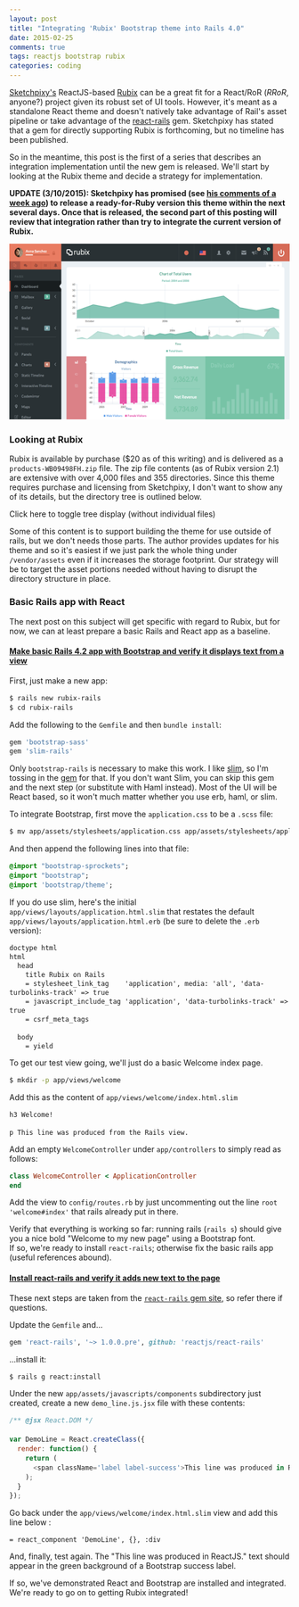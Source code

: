 ```yaml
---
layout: post
title: "Integrating 'Rubix' Bootstrap theme into Rails 4.0"
date: 2015-02-25
comments: true
tags: reactjs bootstrap rubix
categories: coding
---
```

[Sketchpixy's](https://github.com/sketchpixy) ReactJS-based [Rubix](https://wrapbootstrap.com/theme/rubix-reactjs-powered-admin-template-WB09498FH)
can be a great fit for a React/RoR (*RRoR*, anyone?) project given its robust set of UI tools.  However, it's meant as a standalone React theme and
doesn't natively take advantage of Rail's asset pipeline or take advantage of the [react-rails](https://github.com/reactjs/react-rails) gem.  Sketchpixy has
stated that a gem for directly supporting Rubix is forthcoming, but no timeline has been published.

So in the meantime, this post is the first of a series that describes an integration implementation until the new gem is released.  We'll start by
looking at the Rubix theme and decide a strategy for implementation.

**UPDATE (3/10/2015): Sketchpixy has promised (see
[his comments of a week ago](https://wrapbootstrap.com/theme/rubix-reactjs-powered-admin-template-WB09498FH/comments#C24276on))
to release a ready-for-Ruby version this theme within the next several days.  Once that is released,
the second part of this posting will review that integration rather than try to integrate the current version of Rubix.**

<img src='/images/WB09498FH.png'/>

<!--more-->

### Looking at Rubix
Rubix is available by purchase ($20 as of this writing) and is delivered as a `products-WB09498FH.zip` file.  The zip file contents
(as of Rubix version 2.1) are extensive with over 4,000 files and 355 directories.  Since this theme requires purchase and licensing from Sketchpixy,
I don't want to show any of its details, but the directory tree is outlined below.

<span onclick='toggle_visibility("dirtree")' class='togglevisibility'>
  Click here to toggle tree display (without individual files)
</span>
<pre id='dirtree' class='dirtree' style='display: none;'>
rubix-v2.2 (individual files not shown)
├── documentation
│   ├── Bootstrap
│   ├── Gulpfiles
│   └── Rubix
└── rubix
    ├── prebuild
    │   └── scaffold
    │       ├── jsx
    │       │   ├── common
    │       │   ├── react-styles
    │       │   │   └── src
    │       │   └── routes
    │       │       └── app
    │       └── sass
    │           ├── fonts
    │           ├── pages
    │           ├── print
    │           └── theme
    │               ├── components
    │               └── sections
    ├── public
    │   ├── css
    │   │   ├── app
    │   │   │   ├── blessed
    │   │   │   │   ├── ltr
    │   │   │   │   └── rtl
    │   │   │   ├── min
    │   │   │   │   ├── ltr
    │   │   │   │   └── rtl
    │   │   │   └── raw
    │   │   │       ├── ltr
    │   │   │       └── rtl
    │   │   ├── demo
    │   │   │   ├── blessed
    │   │   │   │   ├── ltr
    │   │   │   │   └── rtl
    │   │   │   ├── min
    │   │   │   │   ├── ltr
    │   │   │   │   └── rtl
    │   │   │   └── raw
    │   │   │       ├── ltr
    │   │   │       └── rtl
    │   │   ├── fonts
    │   │   │   ├── app
    │   │   │   └── demo
    │   │   └── vendor
    │   │       ├── morris
    │   │       ├── pace
    │   │       └── perfect-scrollbar
    │   ├── favicons
    │   ├── fonts
    │   │   ├── dropbox
    │   │   │   ├── app
    │   │   │   └── demo
    │   │   ├── glyphicon
    │   │   └── Lato-others
    │   ├── imgs
    │   │   ├── avatars
    │   │   ├── blueimp-gallery
    │   │   ├── datatables
    │   │   ├── dropzone
    │   │   ├── flags
    │   │   │   ├── flags
    │   │   │   │   └── flat
    │   │   │   │       ├── 16
    │   │   │   │       ├── 24
    │   │   │   │       ├── 32
    │   │   │   │       ├── 48
    │   │   │   │       ├── 64
    │   │   │   │       ├── icns
    │   │   │   │       └── ico
    │   │   │   └── flags-iso
    │   │   │       └── flat
    │   │   │           ├── 16
    │   │   │           ├── 24
    │   │   │           ├── 32
    │   │   │           ├── 48
    │   │   │           └── 64
    │   │   ├── gallery
    │   │   ├── homepage
    │   │   ├── jcrop
    │   │   ├── leaflet
    │   │   ├── select2
    │   │   ├── shots
    │   │   ├── timeline
    │   │   │   └── user-interface
    │   │   ├── trumbowyg
    │   │   ├── unsplash
    │   │   ├── wefunction
    │   │   └── xeditable
    │   ├── js
    │   │   ├── app
    │   │   ├── common
    │   │   │   ├── react
    │   │   │   ├── react-bootstrap
    │   │   │   ├── react-l20n
    │   │   │   ├── react-responsive
    │   │   │   ├── react-router
    │   │   │   ├── rrouter
    │   │   │   └── rubix
    │   │   ├── demo
    │   │   ├── minified
    │   │   ├── polyfills
    │   │   └── vendor
    │   │       ├── blueimp-gallery
    │   │       ├── bootstrap
    │   │       ├── bootstrap-datetimepicker
    │   │       ├── bootstrap-slider
    │   │       ├── c3js
    │   │       ├── chartjs
    │   │       ├── codemirror
    │   │       │   ├── addon
    │   │       │   │   ├── comment
    │   │       │   │   ├── dialog
    │   │       │   │   ├── display
    │   │       │   │   ├── edit
    │   │       │   │   ├── fold
    │   │       │   │   ├── hint
    │   │       │   │   ├── lint
    │   │       │   │   ├── merge
    │   │       │   │   ├── mode
    │   │       │   │   ├── runmode
    │   │       │   │   ├── scroll
    │   │       │   │   ├── search
    │   │       │   │   ├── selection
    │   │       │   │   ├── tern
    │   │       │   │   └── wrap
    │   │       │   ├── bin
    │   │       │   ├── demo
    │   │       │   ├── doc
    │   │       │   ├── keymap
    │   │       │   ├── lib
    │   │       │   ├── mode
    │   │       │   │   ├── apl
    │   │       │   │   ├── asterisk
    │   │       │   │   ├── clike
    │   │       │   │   ├── clojure
    │   │       │   │   ├── cobol
    │   │       │   │   ├── coffeescript
    │   │       │   │   ├── commonlisp
    │   │       │   │   ├── css
    │   │       │   │   ├── cypher
    │   │       │   │   ├── d
    │   │       │   │   ├── diff
    │   │       │   │   ├── django
    │   │       │   │   ├── dtd
    │   │       │   │   ├── dylan
    │   │       │   │   ├── ecl
    │   │       │   │   ├── eiffel
    │   │       │   │   ├── erlang
    │   │       │   │   ├── fortran
    │   │       │   │   ├── gas
    │   │       │   │   ├── gfm
    │   │       │   │   ├── gherkin
    │   │       │   │   ├── go
    │   │       │   │   ├── groovy
    │   │       │   │   ├── haml
    │   │       │   │   ├── haskell
    │   │       │   │   ├── haxe
    │   │       │   │   ├── htmlembedded
    │   │       │   │   ├── htmlmixed
    │   │       │   │   ├── http
    │   │       │   │   ├── jade
    │   │       │   │   ├── javascript
    │   │       │   │   ├── jinja2
    │   │       │   │   ├── julia
    │   │       │   │   ├── kotlin
    │   │       │   │   ├── livescript
    │   │       │   │   ├── lua
    │   │       │   │   ├── markdown
    │   │       │   │   ├── mirc
    │   │       │   │   ├── mllike
    │   │       │   │   ├── nginx
    │   │       │   │   ├── ntriples
    │   │       │   │   ├── octave
    │   │       │   │   ├── pascal
    │   │       │   │   ├── pegjs
    │   │       │   │   ├── perl
    │   │       │   │   ├── php
    │   │       │   │   ├── pig
    │   │       │   │   ├── properties
    │   │       │   │   ├── puppet
    │   │       │   │   ├── python
    │   │       │   │   ├── q
    │   │       │   │   ├── r
    │   │       │   │   ├── rpm
    │   │       │   │   │   └── changes
    │   │       │   │   ├── rst
    │   │       │   │   ├── ruby
    │   │       │   │   ├── rust
    │   │       │   │   ├── sass
    │   │       │   │   ├── scheme
    │   │       │   │   ├── shell
    │   │       │   │   ├── sieve
    │   │       │   │   ├── slim
    │   │       │   │   ├── smalltalk
    │   │       │   │   ├── smarty
    │   │       │   │   ├── smartymixed
    │   │       │   │   ├── solr
    │   │       │   │   ├── sparql
    │   │       │   │   ├── sql
    │   │       │   │   ├── stex
    │   │       │   │   ├── tcl
    │   │       │   │   ├── tiddlywiki
    │   │       │   │   ├── tiki
    │   │       │   │   ├── toml
    │   │       │   │   ├── turtle
    │   │       │   │   ├── vb
    │   │       │   │   ├── vbscript
    │   │       │   │   ├── velocity
    │   │       │   │   ├── verilog
    │   │       │   │   ├── xml
    │   │       │   │   ├── xquery
    │   │       │   │   ├── yaml
    │   │       │   │   └── z80
    │   │       │   ├── test
    │   │       │   │   └── lint
    │   │       │   └── theme
    │   │       ├── d3
    │   │       ├── datatables
    │   │       ├── dropzone
    │   │       ├── eventemitter2
    │   │       ├── fullcalendar
    │   │       │   ├── demos
    │   │       │   │   ├── json
    │   │       │   │   └── php
    │   │       │   ├── lang
    │   │       │   └── lib
    │   │       │       └── cupertino
    │   │       │           └── images
    │   │       ├── gmaps
    │   │       ├── holder
    │   │       ├── ion.rangeSlider
    │   │       ├── ion.tabs
    │   │       ├── jcrop
    │   │       ├── jquery
    │   │       ├── jquery-bootgrid
    │   │       ├── jquery.knob
    │   │       ├── jquery-steps
    │   │       ├── jquery-ui
    │   │       │   └── external
    │   │       │       └── jquery
    │   │       ├── jquery-validate
    │   │       ├── l20n
    │   │       ├── leaflet
    │   │       ├── messenger
    │   │       ├── moment
    │   │       ├── morris
    │   │       ├── nestable
    │   │       ├── pace
    │   │       ├── prism
    │   │       ├── p-scrollbar
    │   │       │   ├── examples
    │   │       │   ├── min
    │   │       │   └── src
    │   │       ├── raphael
    │   │       ├── select2
    │   │       ├── sparklines
    │   │       ├── switchery
    │   │       ├── tablesaw
    │   │       ├── timeline
    │   │       ├── trumbowyg
    │   │       │   ├── langs
    │   │       │   └── plugins
    │   │       │       ├── base64
    │   │       │       └── upload
    │   │       ├── typeahead
    │   │       ├── vex
    │   │       └── xeditable
    │   ├── locales
    │   │   ├── app
    │   │   │   └── en-US
    │   │   └── demo
    │   │       ├── ar
    │   │       ├── ch
    │   │       ├── en-US
    │   │       ├── fr
    │   │       ├── ge
    │   │       └── it
    │   └── video
    │       └── homepage
    └── src
        ├── global
        │   ├── requires
        │   ├── sass
        │   │   ├── rubix
        │   │   │   ├── base
        │   │   │   ├── layout
        │   │   │   ├── module
        │   │   │   └── overrides
        │   │   └── vendor
        │   │       ├── blueimp-gallery
        │   │       ├── bootstrap
        │   │       │   └── bootstrap
        │   │       │       └── mixins
        │   │       ├── bootstrap-datetimepicker
        │   │       ├── bootstrap-old
        │   │       │   └── bootstrap
        │   │       │       └── mixins
        │   │       ├── bootstrap-slider
        │   │       ├── c3js
        │   │       ├── csstyle
        │   │       ├── datatables
        │   │       ├── dropzone
        │   │       ├── fullcalendar
        │   │       ├── hubspot
        │   │       ├── ion
        │   │       ├── jcrop
        │   │       ├── jquery-steps
        │   │       ├── leaflet
        │   │       ├── nestable
        │   │       ├── prism
        │   │       ├── sass-list-maps
        │   │       ├── select2
        │   │       ├── switchery
        │   │       ├── tablesaw
        │   │       ├── timeline
        │   │       ├── trumbowyg
        │   │       ├── typeahead
        │   │       └── xeditable
        │   └── vendor
        │       ├── bootstrap
        │       └── l20n
        ├── jsx
        │   ├── app
        │   │   ├── common
        │   │   ├── react-styles
        │   │   │   └── src
        │   │   └── routes
        │   │       └── app
        │   └── demo
        │       ├── common
        │       ├── react-styles
        │       │   └── src
        │       └── routes
        │           └── app
        │               ├── blog
        │               ├── charts
        │               │   └── rubix
        │               ├── colors
        │               ├── docs
        │               │   ├── bootstrap
        │               │   ├── common
        │               │   └── snippets
        │               └── fonts
        └── sass
            ├── app
            │   ├── fonts
            │   ├── pages
            │   ├── print
            │   └── theme
            │       ├── components
            │       └── sections
            └── demo
                ├── fonts
                ├── pages
                ├── print
                └── theme
                    ├── components
                    └── sections

360 directories
</pre>

Some of this content is to support building the theme for use outside of rails, but we don't needs those parts.  The author provides updates for his theme
and so it's easiest if we just park the whole thing under `/vendor/assets` even if it increases the storage footprint.  Our strategy will be to target
the asset portions needed without having to disrupt the directory structure in place.

### Basic Rails app with React
The next post on this subject will get specific with regard to Rubix, but for now, we can at least prepare a basic Rails and React app as a baseline.

#### <u>Make basic Rails 4.2 app with Bootstrap and verify it displays text from a view</u>

First, just make a new app:

```bash
$ rails new rubix-rails
$ cd rubix-rails
```

Add the following to the `Gemfile` and then `bundle install`:

```rb
gem 'bootstrap-sass'
gem 'slim-rails'
```

Only `bootstrap-rails` is necessary to make this work.  I like [slim](http://slim-lang.com/), so I'm tossing in
the [gem](https://github.com/slim-template/slim-rails) for that.  If you don't want Slim,
you can skip this gem and the next step (or substitute with Haml instead).  Most of the UI will be React based, so it won't much matter whether you
use erb, haml, or slim.

To integrate Bootstrap, first move the `application.css` to be a `.scss` file:

```bash
$ mv app/assets/stylesheets/application.css app/assets/stylesheets/application.scss
```

And then append the following lines into that file:

```sass
@import "bootstrap-sprockets";
@import "bootstrap";
@import 'bootstrap/theme';
```

If you do use slim, here's the initial `app/views/layouts/application.html.slim` that restates the default `app/views/layouts/application.html.erb`
(be sure to delete the `.erb` version):

```slim
doctype html
html
  head
    title Rubix on Rails
    = stylesheet_link_tag    'application', media: 'all', 'data-turbolinks-track' => true
    = javascript_include_tag 'application', 'data-turbolinks-track' => true
    = csrf_meta_tags

  body
    = yield
```

To get our test view going, we'll just do a basic Welcome index page.  

```bash
$ mkdir -p app/views/welcome
```

Add this as the content of `app/views/welcome/index.html.slim`

```slim
h3 Welcome!

p This line was produced from the Rails view.
```

Add an empty `WelcomeController` under `app/controllers` to simply read as follows:

```ruby
class WelcomeController < ApplicationController
end
```

Add the view to `config/routes.rb` by just uncommenting out the line `root 'welcome#index'` that rails already put in there.

Verify that everything is working so far: running rails (`rails s`) should give you a nice bold "Welcome to my new page" using a Bootstrap font.  
If so, we're ready to install `react-rails`; otherwise fix the basic rails app (useful references abound).  

#### <u>Install react-rails and verify it adds new text to the page</u>

These next steps are taken from the [`react-rails` gem site](https://github.com/reactjs/react-rails), so refer there if questions.

Update the `Gemfile` and...

```rb
gem 'react-rails', '~> 1.0.0.pre', github: 'reactjs/react-rails'
```

...install it:

```bash
$ rails g react:install
```

Under the new `app/assets/javascripts/components` subdirectory just created, create a new `demo_line.js.jsx` file with these contents:

```js
/** @jsx React.DOM */

var DemoLine = React.createClass({
  render: function() {
    return (
      <span className='label label-success'>This line was produced in ReactJS.</span>
    );
  }
});
```

Go back under the `app/views/welcome/index.html.slim` view and add this line below :

```slim
= react_component 'DemoLine', {}, :div
```

And, finally, test again.  The "This line was produced in ReactJS." text should appear in the green background of a Bootstrap success label.

If so, we've demonstrated React and Bootstrap are installed and integrated.  We're ready to go on to getting Rubix integrated!

